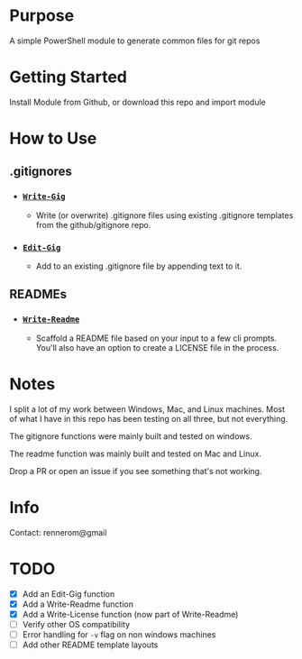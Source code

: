 # Purpose
A simple PowerShell module to generate common files for git repos

# Getting Started
Install Module from Github, or download this repo and import module

# How to Use
## .gitignores
- ### [`Write-Gig`](docs/Write-Gig.md)
  - Write (or overwrite) .gitignore files using existing .gitignore templates from the github/gitignore repo. 
- ### [`Edit-Gig`](docs/Edit-Gig.md)
  - Add to an existing .gitignore file by appending text to it.
## READMEs
- ### [`Write-Readme`](docs/Write-Readme.md)
  - Scaffold a README file based on your input to a few cli prompts. You'll also have an option to create a LICENSE file in the process. 

# Notes
I split a lot of my work between Windows, Mac, and Linux machines. Most of what I have in this repo has been testing on all three, but not everything. 

The gitignore functions were mainly built and tested on windows.

The readme function was mainly built and tested on Mac and Linux. 

Drop a PR or open an issue if you see something that's not working.

# Info
Contact: rennerom@gmail

# TODO
- [x] Add an Edit-Gig function
- [x] Add a Write-Readme function
- [x] Add a Write-License function (now part of Write-Readme)
- [ ] Verify other OS compatibility
- [ ] Error handling for `-v` flag on non windows machines
- [ ] Add other README template layouts
